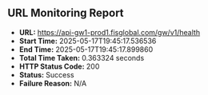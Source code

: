 ## URL Monitoring Report

- **URL:** https://api-gw1-prod1.fisglobal.com/gw/v1/health
- **Start Time:** 2025-05-17T19:45:17.536536
- **End Time:** 2025-05-17T19:45:17.899860
- **Total Time Taken:** 0.363324 seconds
- **HTTP Status Code:** 200
- **Status:** Success
- **Failure Reason:** N/A
